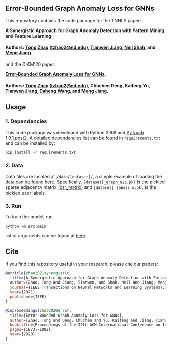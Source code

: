 ## Error-Bounded Graph Anomaly Loss for GNNs

This repository contains the code package for the TNNLS paper:

**A Synergistic Approach for Graph Anomaly Detection with Pattern Mining and Feature Learning.**

#### Authors: [Tong Zhao](https://tzhao.io/) (tzhao2@nd.edu), [Tianwen Jiang](https://twjiang.github.io/), [Neil Shah](http://nshah.net/), and [Meng Jiang](http://www.meng-jiang.com/).

and the CIKM'20 paper:

**[Error-Bounded Graph Anomaly Loss for GNNs](https://dl.acm.org/doi/pdf/10.1145/3340531.3411979).**

#### Authors: [Tong Zhao](https://tzhao.io/) (tzhao2@nd.edu), Chuchen Deng, Kaifeng Yu, [Tianwen Jiang](https://twjiang.github.io/), [Daheng Wang](https://dahengwang0705.github.io/), and [Meng Jiang](http://www.meng-jiang.com/).

## Usage
### 1. Dependencies
This code package was developed with Python 3.6.8 and [PyTorch 1.0.1.post2](https://pytorch.org/).
A detailed dependencies list can be found in `requirements.txt` and can be installed by:
```
pip install -r requirements.txt
```

### 2. Data
Data files are located at `/data/[dataset]/`, a simple example of loading the data can be found [here](https://github.com/zhao-tong/Graph-Anomaly-Loss/blob/master/src/dataCenter.py#L220). Specifically, `[dataset]_graph_u2p.pkl` is the pickled sparse adjacency matrix ([csr_matrix](https://docs.scipy.org/doc/scipy/reference/generated/scipy.sparse.csr_matrix.html)) and `[dataset]_labels_u.pkl` is the pickled user labels. 

### 3. Run
To train the model, run
```
python -m src.main
```
list of arguments can be found at [here](https://github.com/zhao-tong/Graph-Anomaly-Loss/blob/master/src/main.py#L11).


## Cite
If you find this repository useful in your research, please cite our papers:

```bibtex
@article{zhao2021synergistic,
  title={A Synergistic Approach for Graph Anomaly Detection with Pattern Mining and Feature Learning},
  author={Zhao, Tong and Jiang, Tianwen, and Shah, Neil and Jiang, Meng},
  journal={IEEE Transactions on Neural Networks and Learning Systems},
  year={2021},
  publisher={IEEE}
}

@inproceedings{zhao2020error,
  title={Error-Bounded Graph Anomaly Loss for GNNs},
  author={Zhao, Tong and Deng, Chuchen and Yu, Kaifeng and Jiang, Tianwen and Wang, Daheng and Jiang, Meng},
  booktitle={Proceedings of the 29th ACM International Conference on Information \& Knowledge Management},
  pages={1873--1882},
  year={2020}
}
```

